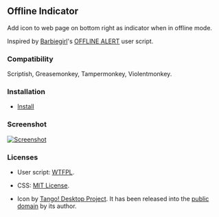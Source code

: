 ## Offline Indicator

Add icon to web page on bottom right as indicator when in offline mode.

Inspired by [Barbiegirl](https://greasyfork.org/users/36)'s [OFFLINE ALERT](https://greasyfork.org/scripts/193) user script.

### Compatibility

Scriptish, Greasemonkey, Tampermonkey, Violentmonkey.

### Installation

* [Install](https://raw.github.com/LouCypher/userscripts/master/offline-indicator/userscript.user.js)

### Screenshot

[![Screenshot](https://lh3.googleusercontent.com/-m2Zcc5U8dV8/UyIhH-gpb_I/AAAAAAAAEDU/fGWgywPc1us/s400/screenshot.png)](https://lh3.googleusercontent.com/-m2Zcc5U8dV8/UyIhH-gpb_I/AAAAAAAAEDU/fGWgywPc1us/s0/screenshot.png "Click to see the full-size image")

### Licenses

* User script: [WTFPL](http://www.wtfpl.net/txt/copying/).

* CSS: [MIT License](https://raw.github.com/LouCypher/userscripts/master/licenses/MIT/LICENSE.txt).

* Icon by [Tango! Desktop Project](http://tango.freedesktop.org/Tango_Desktop_Project).
It has been released into the [public domain](http://tango.freedesktop.org/Frequently_Asked_Questions#Terms_of_Use.3F) by its author.
